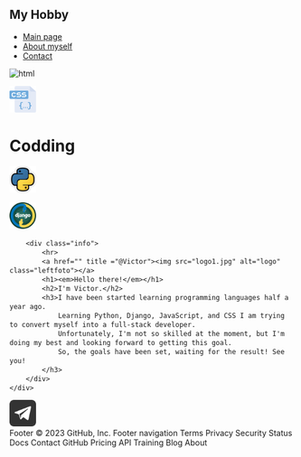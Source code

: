 <!DOCTYPE html>
<html lang="en">
<head>
    <meta charset="UTF-8">
    <title>Hobby</title>
    <link rel="stylesheet" href="https://github.com/Viton4ik/Info_page_HTML/blob/master/hf.css">
</head>
<body>

<nav class="header">
    <div class="inner-header">
        <div class="logo-container">
            <h1>My Hobby</h1>
        </div>
        <ul class="navigation">
            <a href="#" title ="Main page"><li>Main page</li></a>
            <a href="#" title ="Some info about myself"><li>About myself</li></a>
            <a href="https://t.me/Viton4ik" title ="@Victor"><li>Contact</li></a>
        </ul>
    </div>
</nav>

<!-- Main Content-->
<div class="content">
    <div class="topic-container">
        <p><img src="[html.jpeg](https://github.com/Viton4ik/Info_page_HTML/blob/master/html.jpeg)" alt="html" width="50x" height="50x"></p>
        <p></p>
        <p><img src="css.png" alt="css" width="47x" height="47x"></p>
        <p></p>
        <h1>Codding</h1>
        <p></p>
        <p><img src="python.jpg" alt="python" width="47x" height="47x"></p>
        <p></p>
        <p><img src="django.png" alt="django" width="47x" height="47x"></p>
    </div>
    <div class="info-container">

        <div class="info">
            <hr>
            <a href="" title ="@Victor"><img src="logo1.jpg" alt="logo" class="leftfoto"></a>
            <h1><em>Hello there!</em></h1>
            <h2>I'm Victor.</h2>
            <h3>I have been started learning programming languages half a year ago.
                Learning Python, Django, JavaScript, and CSS I am trying to convert myself into a full-stack developer.
                Unfortunately, I'm not so skilled at the moment, but I'm doing my best and looking forward to getting this goal.
                So, the goals have been set, waiting for the result! See you!
            </h3>
        </div>
    </div>
<footer class="footer">
    <div class="footer-info">
        <a href="https://t.me/Viton4ik" title ="@Victor"><img src="telegram.png" alt="@Victor" width="47x" height="47x"></a>
    </div>
</footer>
</body>
</html>
Footer
© 2023 GitHub, Inc.
Footer navigation
Terms
Privacy
Security
Status
Docs
Contact GitHub
Pricing
API
Training
Blog
About

